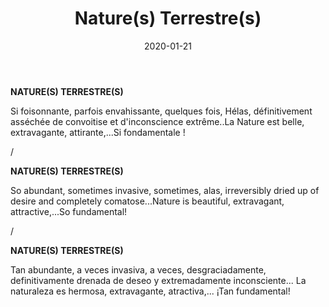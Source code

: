 ﻿---
layout: "gallery.njk"
date: "2020-01-21"
title: "Nature(s) Terrestre(s)"
description: "Si foisonnante, parfois envahissante, quelques fois, Hélas, définitivement asséchée de convoitise et d'inconscience extrême... La Nature est belle, extravagante, attirante... Si fondamentale!"
cover : ""
image_scaling: "125" #en pixel, la taille verticale minimum des images presentes dans la gallery
products:
#   les images produits son dans le dossier "products"
#   - image: nom_de_l_image.jpg
#     link: https://www.pcagallery.com/example
   - image: Nature(s)-Terrestre(s)DJI_0279.jpg
     link: https://www.pcagalleryart.com/product-page/nature-s-terrestre-s-dji0279-certified-signed-1-3
   - image: Nature(s)-Terrestre(s)DJI_0272.jpg
     link: https://www.pcagalleryart.com/product-page/nature-s-terrestre-s-dji0272-certified-signed-1-3
   - image: Nature(s)-Terrestre(s)DJI_0176.jpg
     link: https://www.pcagalleryart.com/product-page/nature-s-terrestre-s-dji0176-certified-signed-1-3
   - image: Nature(s)-Terrestre(s)DJI_0189.jpg
     link: https://www.pcagalleryart.com/product-page/nature-s-terrestre-s-dji0189-certified-signed-1-3
   - image: Nature(s)-Terrestre(s)DJI_0267.jpg
     link: https://www.pcagalleryart.com/product-page/nature-s-terrestre-s-dji0267-certified-signed-1-3
   - image: Nature(s)-Terrestre(s)DJI_0234.jpg
     link: https://www.pcagalleryart.com/product-page/nature-s-terrestre-s-dji0234-certified-signed-1-3
---
**NATURE(S) TERRESTRE(S)**

Si foisonnante, parfois envahissante, quelques fois, Hélas, définitivement asséchée de convoitise et d'inconscience extrême..La Nature est belle, extravagante, attirante,...Si fondamentale !

/

**NATURE(S) TERRESTRE(S)**

So abundant, sometimes invasive, sometimes, alas, irreversibly dried up of desire and completely comatose...Nature is beautiful, extravagant, attractive,...So fundamental!

/

**NATURE(S) TERRESTRE(S)**

Tan abundante, a veces invasiva, a veces, desgraciadamente, definitivamente drenada de deseo y extremadamente inconsciente... La naturaleza es hermosa, extravagante, atractiva,... ¡Tan fundamental!